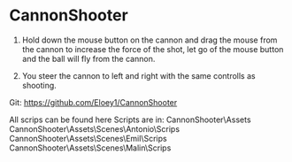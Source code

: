 # CannonShooter
1. Hold down the mouse button on the cannon and drag the mouse from the cannon to increase the force of the shot, let go of the mouse button
and the ball will fly from the cannon.

2. You steer the cannon to left and right with the same controlls as shooting.


Git: https://github.com/Eloey1/CannonShooter 

All scrips can be found here
Scripts are in:
CannonShooter\Assets
CannonShooter\Assets\Scenes\Antonio\Scrips
CannonShooter\Assets\Scenes\Emil\Scrips
CannonShooter\Assets\Scenes\Malin\Scrips